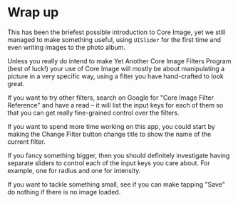# Wrap up

This has been the briefest possible introduction to Core Image, yet we still managed to make something useful, using `UISlider` for the first time and even writing images to the photo album.

Unless you really do intend to make Yet Another Core Image Filters Program (best of luck!) your use of Core Image will mostly be about manipulating a picture in a very specific way, using a filter you have hand-crafted to look great.

If you want to try other filters, search on Google for "Core Image Filter Reference" and have a read – it will list the input keys for each of them so that you can get really fine-grained control over the filters.

If you want to spend more time working on this app, you could start by making the Change Filter button change title to show the name of the current filter.

If you fancy something bigger, then you should definitely investigate having separate sliders to control each of the input keys you care about. For example, one for radius and one for intensity.

If you want to tackle something small, see if you can make tapping "Save" do nothing if there is no image loaded.

